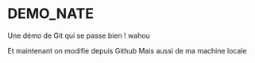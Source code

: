 # DEMO_NATE
Une démo de Git qui se passe bien ! wahou


Et maintenant on modifie depuis Github
Mais aussi de ma machine locale

